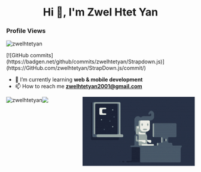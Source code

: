 <h1 align="center">Hi 👋, I'm Zwel Htet Yan</h1>

<p align="right"> 
	<h3>Profile Views </h3> 
	<img src="https://komarev.com/ghpvc/?username=zwelhtetyan&label=Profile%20views&color=0e75b6&style=flat"
    alt="zwelhtetyan" />    
 </p>
[![GitHub commits](https://badgen.net/github/commits/zwelhtetyan/Strapdown.js)](https://GitHub.com/zwelhtetyan/StrapDown.js/commit/)
 

- 🌱 I’m currently learning **web & mobile development**
- 📫 How to reach me **zwelhtetyan2001@gmail.com**
 
<img alt="Night Coding" src="https://raw.githubusercontent.com/AVS1508/AVS1508/master/assets/Night-Coding.gif" align="right"/>


<div>
	<img align='left'
    src="https://github-readme-stats.vercel.app/api/top-langs?username=zwelhtetyan&show_icons=true&locale=en&bg_color=0d1117&text_color=ffffff&layout=compact"
    alt="zwelhtetyan" 
    bg_color=#808080/>

<a href="https://github.com/AVS1508" align='center'>
      <img height="180em" src="https://github-readme-stats-eight-theta.vercel.app/api?username=zwelhtetyan&show_icons=true&theme=algolia&   include_all_commits=true&count_private=true"/>
 </a>   
</div>
